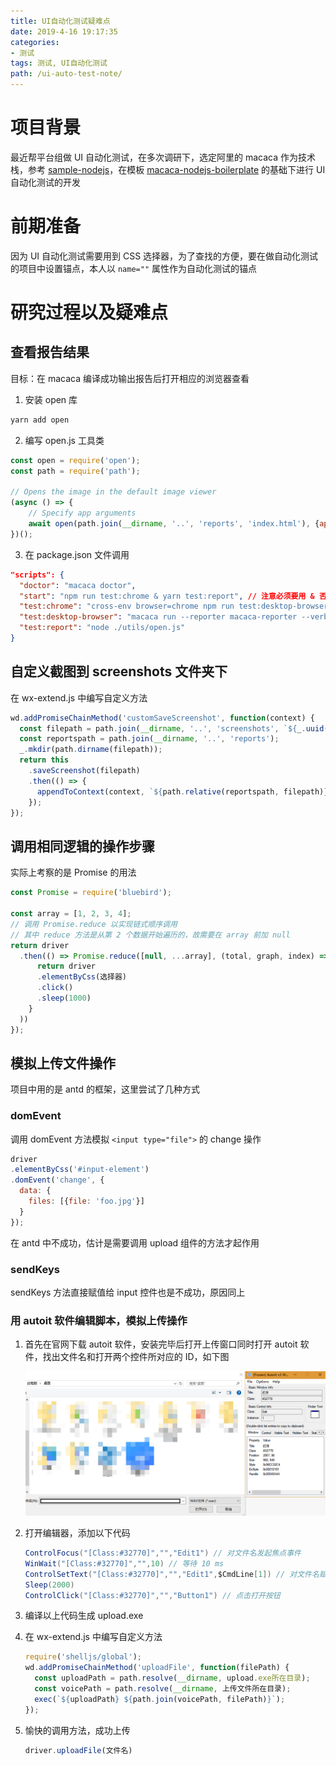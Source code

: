 ```yaml
---
title: UI自动化测试疑难点
date: 2019-4-16 19:17:35
categories:
- 测试
tags: 测试, UI自动化测试
path: /ui-auto-test-note/
---
```


# 项目背景

最近帮平台组做 UI 自动化测试，在多次调研下，选定阿里的 macaca 作为技术栈，参考 [sample-nodejs](https://github.com/macaca-sample/sample-nodejs)，在模板 [macaca-nodejs-boilerplate](https://github.com/macaca-sample/macaca-nodejs-boilerplate) 的基础下进行 UI 自动化测试的开发

# 前期准备

因为 UI 自动化测试需要用到 CSS 选择器，为了查找的方便，要在做自动化测试的项目中设置锚点，本人以 `name=""` 属性作为自动化测试的锚点

# 研究过程以及疑难点

## 查看报告结果

目标：在 macaca 编译成功输出报告后打开相应的浏览器查看

1. 安装 open 库

```bash
yarn add open
```

2. 编写 open.js 工具类

```js
const open = require('open');
const path = require('path');
 
// Opens the image in the default image viewer
(async () => {
    // Specify app arguments
    await open(path.join(__dirname, '..', 'reports', 'index.html'), {app: 'chrome'});
})();
```

3. 在 package.json 文件调用

```json
"scripts": {
  "doctor": "macaca doctor",
  "start": "npm run test:chrome & yarn test:report", // 注意必须要用 & 否则测试失败后不会调用
  "test:chrome": "cross-env browser=chrome npm run test:desktop-browser",
  "test:desktop-browser": "macaca run --reporter macaca-reporter --verbose -d ./test/index.js",
  "test:report": "node ./utils/open.js"
}
```

## 自定义截图到 screenshots 文件夹下

在 wx-extend.js 中编写自定义方法

```js
wd.addPromiseChainMethod('customSaveScreenshot', function(context) {
  const filepath = path.join(__dirname, '..', 'screenshots', `${_.uuid()}.png`);
  const reportspath = path.join(__dirname, '..', 'reports');
  _.mkdir(path.dirname(filepath));
  return this
    .saveScreenshot(filepath)
    .then(() => {
      appendToContext(context, `${path.relative(reportspath, filepath)}`);
    });
});
```

## 调用相同逻辑的操作步骤

实际上考察的是 Promise 的用法

```js
const Promise = require('bluebird');

const array = [1, 2, 3, 4];
// 调用 Promise.reduce 以实现链式顺序调用
// 其中 reduce 方法是从第 2 个数据开始遍历的，故需要在 array 前加 null
return driver
  .then(() => Promise.reduce([null, ...array], (total, graph, index) => {
      return driver
      .elementByCss(选择器)
      .click()
      .sleep(1000)
    }
  ))
});
```

## 模拟上传文件操作

项目中用的是 antd 的框架，这里尝试了几种方式

### domEvent

调用 domEvent 方法模拟 `<input type="file">` 的 change 操作

```js
driver
.elementByCss('#input-element')
.domEvent('change', {
  data: {
    files: [{file: 'foo.jpg'}]
  }
});
```

在 antd 中不成功，估计是需要调用 upload 组件的方法才起作用

### sendKeys

sendKeys 方法直接赋值给 input 控件也是不成功，原因同上

### 用 autoit 软件编辑脚本，模拟上传操作

1. 首先在官网下载 autoit 软件，安装完毕后打开上传窗口同时打开 autoit 软件，找出文件名和打开两个控件所对应的 ID，如下图

    ![](2019-04-16-19-57-29.png)

2. 打开编辑器，添加以下代码

    ```c#
    ControlFocus("[Class:#32770]","","Edit1") // 对文件名发起焦点事件
    WinWait("[Class:#32770]","",10) // 等待 10 ms
    ControlSetText("[Class:#32770]","","Edit1",$CmdLine[1]) // 对文件名赋值，其中 $CmdLine[1] 代表调用命令的第一个参数
    Sleep(2000)
    ControlClick("[Class:#32770]","","Button1") // 点击打开按钮
    ```

3. 编译以上代码生成 upload.exe

4. 在 wx-extend.js 中编写自定义方法

    ```js
    require('shelljs/global');
    wd.addPromiseChainMethod('uploadFile', function(filePath) {
      const uploadPath = path.resolve(__dirname, upload.exe所在目录);
      const voicePath = path.resolve(__dirname, 上传文件所在目录);
      exec(`${uploadPath} ${path.join(voicePath, filePath)}`);
    });
    ```

5. 愉快的调用方法，成功上传

    ```js
    driver.uploadFile(文件名)
    ```

